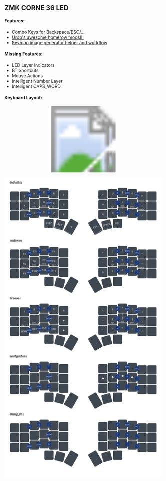 ## ZMK CORNE 36 LED

#### Features:

* Combo Keys for Backspace/ESC/...
* [Urob's awesome homerow mods!!!](https://github.com/urob/zmk-config)
* [Keymap image generator helper and workflow](https://github.com/caksoylar/keymap-drawer?tab=readme-ov-file)

#### Missing Features:

* LED Layer Indicators
* BT Shortcuts
* Mouse Actions
* Intelligent Number Layer
* Intelligent CAPS_WORD

#### Keyboard Layout:

<svg width="975" height="411" viewBox="0 0 975 411" class="keymap" xmlns="http://www.w3.org/2000/svg" xmlns:xlink="http://www.w3.org/1999/xlink">
<style>/* font and background color specifications */
</style>
<g>
  <image x="0"   y="0"  width="100%" height="100%" href="./keymap/background.jpg" />
  <image x="0"   y="20" width="100%" height="100%" href="./keymap/fancy/corne_default.svg" />
  <image x="20"  y="0"  width="100%" height="100%" href="./keymap/fancy/corne_braces.svg" />
  <image x="-18" y="0"  width="100%" height="100%" href="./keymap/fancy/corne_numbers.svg" />
  <image x="-18" y="40" width="100%" height="100%" href="./keymap/fancy/corne_navigation.svg" />
</g>
</svg>

![Alt text](./keymap/corne.svg)

